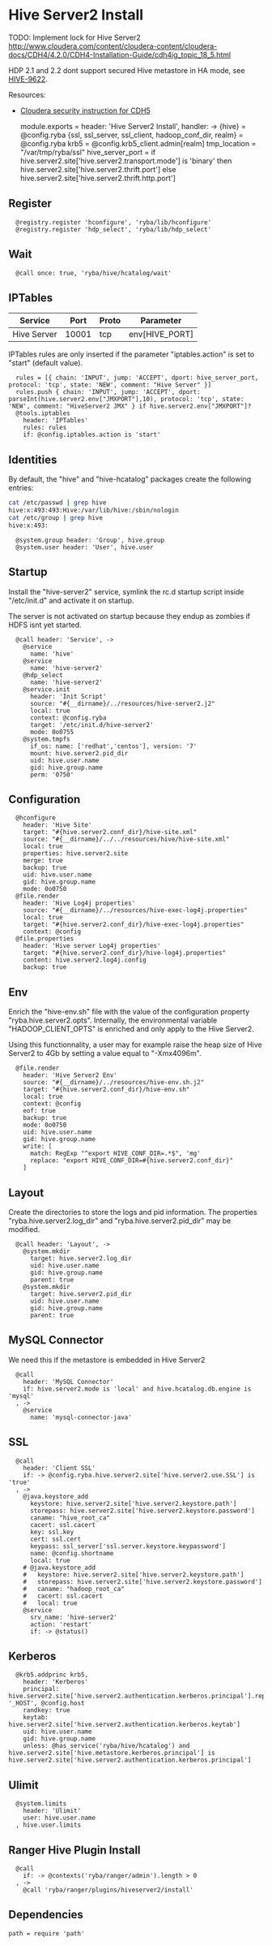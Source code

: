 
# Hive Server2 Install

TODO: Implement lock for Hive Server2
http://www.cloudera.com/content/cloudera-content/cloudera-docs/CDH4/4.2.0/CDH4-Installation-Guide/cdh4ig_topic_18_5.html

HDP 2.1 and 2.2 dont support secured Hive metastore in HA mode, see
[HIVE-9622](https://issues.apache.org/jira/browse/HIVE-9622).

Resources:
*   [Cloudera security instruction for CDH5](http://www.cloudera.com/content/cloudera/en/documentation/core/latest/topics/cdh_sg_hiveserver2_security.html)

    module.exports =  header: 'Hive Server2 Install', handler: ->
      {hive} = @config.ryba
      {ssl, ssl_server, ssl_client, hadoop_conf_dir, realm} = @config.ryba
      krb5 = @config.krb5_client.admin[realm]
      tmp_location = "/var/tmp/ryba/ssl"
      hive_server_port = if hive.server2.site['hive.server2.transport.mode'] is 'binary'
      then hive.server2.site['hive.server2.thrift.port']
      else hive.server2.site['hive.server2.thrift.http.port']

## Register

      @registry.register 'hconfigure', 'ryba/lib/hconfigure'
      @registry.register 'hdp_select', 'ryba/lib/hdp_select'

## Wait

      @call once: true, 'ryba/hive/hcatalog/wait'

## IPTables

| Service        | Port  | Proto | Parameter            |
|----------------|-------|-------|----------------------|
| Hive Server    | 10001 | tcp   | env[HIVE_PORT]       |


IPTables rules are only inserted if the parameter "iptables.action" is set to
"start" (default value).

      rules = [{ chain: 'INPUT', jump: 'ACCEPT', dport: hive_server_port, protocol: 'tcp', state: 'NEW', comment: "Hive Server" }]
      rules.push { chain: 'INPUT', jump: 'ACCEPT', dport: parseInt(hive.server2.env["JMXPORT"],10), protocol: 'tcp', state: 'NEW', comment: "HiveServer2 JMX" } if hive.server2.env["JMXPORT"]?
      @tools.iptables
        header: 'IPTables'
        rules: rules
        if: @config.iptables.action is 'start'

## Identities

By default, the "hive" and "hive-hcatalog" packages create the following
entries:

```bash
cat /etc/passwd | grep hive
hive:x:493:493:Hive:/var/lib/hive:/sbin/nologin
cat /etc/group | grep hive
hive:x:493:
```

      @system.group header: 'Group', hive.group
      @system.user header: 'User', hive.user

## Startup

Install the "hive-server2" service, symlink the rc.d startup script
inside "/etc/init.d" and activate it on startup.

The server is not activated on startup because they endup as zombies if HDFS
isnt yet started.

      @call header: 'Service', ->
        @service
          name: 'hive'
        @service
          name: 'hive-server2'
        @hdp_select
          name: 'hive-server2'
        @service.init
          header: 'Init Script'
          source: "#{__dirname}/../resources/hive-server2.j2"
          local: true
          context: @config.ryba
          target: '/etc/init.d/hive-server2'
          mode: 0o0755
        @system.tmpfs
          if_os: name: ['redhat','centos'], version: '7'
          mount: hive.server2.pid_dir
          uid: hive.user.name
          gid: hive.group.name
          perm: '0750'

## Configuration

      @hconfigure
        header: 'Hive Site'
        target: "#{hive.server2.conf_dir}/hive-site.xml"
        source: "#{__dirname}/../../resources/hive/hive-site.xml"
        local: true
        properties: hive.server2.site
        merge: true
        backup: true
        uid: hive.user.name
        gid: hive.group.name
        mode: 0o0750
      @file.render
        header: 'Hive Log4j properties'
        source: "#{__dirname}/../resources/hive-exec-log4j.properties"
        local: true
        target: "#{hive.server2.conf_dir}/hive-exec-log4j.properties"
        context: @config
      @file.properties
        header: 'Hive server Log4j properties'
        target: "#{hive.server2.conf_dir}/hive-log4j.properties"
        content: hive.server2.log4j.config
        backup: true

## Env

Enrich the "hive-env.sh" file with the value of the configuration property
"ryba.hive.server2.opts". Internally, the environmental variable
"HADOOP_CLIENT_OPTS" is enriched and only apply to the Hive Server2.

Using this functionnality, a user may for example raise the heap size of Hive
Server2 to 4Gb by setting a value equal to "-Xmx4096m".

      @file.render
        header: 'Hive Server2 Env'
        source: "#{__dirname}/../resources/hive-env.sh.j2"
        target: "#{hive.server2.conf_dir}/hive-env.sh"
        local: true
        context: @config
        eof: true
        backup: true
        mode: 0o0750
        uid: hive.user.name
        gid: hive.group.name
        write: [
          match: RegExp "^export HIVE_CONF_DIR=.*$", 'mg'
          replace: "export HIVE_CONF_DIR=#{hive.server2.conf_dir}"
        ]

## Layout

Create the directories to store the logs and pid information. The properties
"ryba.hive.server2.log\_dir" and "ryba.hive.server2.pid\_dir" may be modified.

      @call header: 'Layout', ->
        @system.mkdir
          target: hive.server2.log_dir
          uid: hive.user.name
          gid: hive.group.name
          parent: true
        @system.mkdir
          target: hive.server2.pid_dir
          uid: hive.user.name
          gid: hive.group.name
          parent: true

## MySQL Connector

We need this if the metastore is embedded in Hive Server2

      @call
        header: 'MySQL Connector'
        if: hive.server2.mode is 'local' and hive.hcatalog.db.engine is 'mysql'
      , ->
        @service
          name: 'mysql-connector-java'

## SSL

      @call
        header: 'Client SSL'
        if: -> @config.ryba.hive.server2.site['hive.server2.use.SSL'] is 'true'
      , ->
        @java.keystore_add
          keystore: hive.server2.site['hive.server2.keystore.path']
          storepass: hive.server2.site['hive.server2.keystore.password']
          caname: "hive_root_ca"
          cacert: ssl.cacert
          key: ssl.key
          cert: ssl.cert
          keypass: ssl_server['ssl.server.keystore.keypassword']
          name: @config.shortname
          local: true
        # @java.keystore_add
        #   keystore: hive.server2.site['hive.server2.keystore.path']
        #   storepass: hive.server2.site['hive.server2.keystore.password']
        #   caname: "hadoop_root_ca"
        #   cacert: ssl.cacert
        #   local: true
        @service
          srv_name: 'hive-server2'
          action: 'restart'
          if: -> @status()

## Kerberos

      @krb5.addprinc krb5,
        header: 'Kerberos'
        principal: hive.server2.site['hive.server2.authentication.kerberos.principal'].replace '_HOST', @config.host
        randkey: true
        keytab: hive.server2.site['hive.server2.authentication.kerberos.keytab']
        uid: hive.user.name
        gid: hive.group.name
        unless: @has_service('ryba/hive/hcatalog') and hive.server2.site['hive.metastore.kerberos.principal'] is hive.server2.site['hive.server2.authentication.kerberos.principal']

## Ulimit

      @system.limits
        header: 'Ulimit'
        user: hive.user.name
      , hive.user.limits

## Ranger Hive Plugin Install

      @call
        if: -> @contexts('ryba/ranger/admin').length > 0
      , ->
        @call 'ryba/ranger/plugins/hiveserver2/install'

## Dependencies

    path = require 'path'
